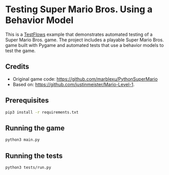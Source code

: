 # Testing Super Mario Bros. Using a Behavior Model 

This is a [TestFlows](https://testflows.com) example that demonstrates automated testing of a Super Mario Bros. game. The project includes a playable Super Mario Bros. game built with Pygame and automated tests that use a behavior models to test the game.

## Credits

* Original game code: https://github.com/marblexu/PythonSuperMario
* Based on: https://github.com/justinmeister/Mario-Level-1.

## Prerequisites

```bash
pip3 install -r requirements.txt
```

## Running the game

```bash
python3 main.py
```

## Running the tests

```bash
python3 tests/run.py
```
